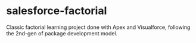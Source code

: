 # salesforce-factorial
Classic factorial learning project done with Apex and Visualforce, following the 2nd-gen of package development model.
